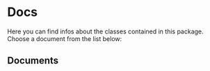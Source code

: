 # Docs
Here you can find infos about the classes contained in this package. Choose a document from the list below:

## Documents
